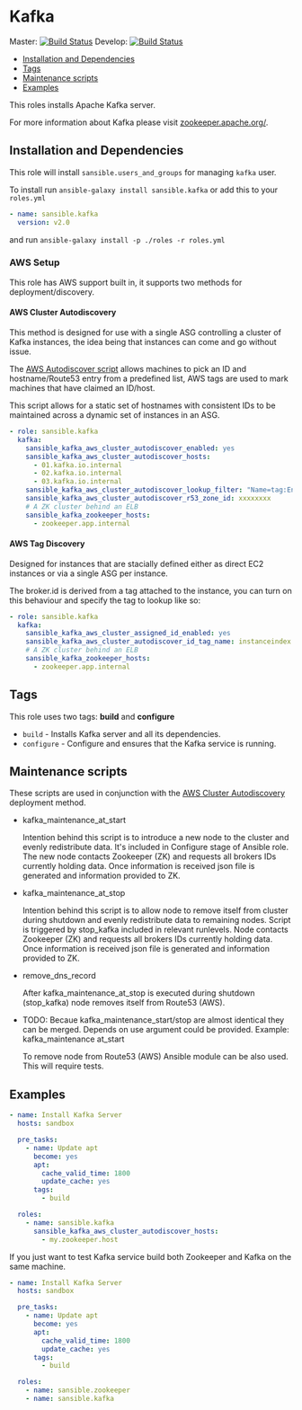 # Kafka

Master: [![Build Status](https://travis-ci.org/sansible/kafka.svg?branch=master)](https://travis-ci.org/sansible/kafka)
Develop: [![Build Status](https://travis-ci.org/sansible/kafka.svg?branch=develop)](https://travis-ci.org/sansible/kafka)

* [Installation and Dependencies](#installation-and-dependencies)
* [Tags](#tags)
* [Maintenance scripts](#maintenance-scripts)
* [Examples](#examples)

This roles installs Apache Kafka server.

For more information about Kafka please visit
[zookeeper.apache.org/](http://kafka.apache.org/).



## Installation and Dependencies

This role will install `sansible.users_and_groups` for managing `kafka`
user.

To install run `ansible-galaxy install sansible.kafka` or add this to your
`roles.yml`

```YAML
- name: sansible.kafka
  version: v2.0
```

and run `ansible-galaxy install -p ./roles -r roles.yml`

### AWS Setup

This role has AWS support built in, it supports two methods for
deployment/discovery.

#### AWS Cluster Autodiscovery

This method is designed for use with a single ASG controlling a cluster of
Kafka instances, the idea being that instances can come and go without issue.

The [AWS Autodiscover script](/files/aws_cluster_autodiscover) allows machines
to pick an ID and hostname/Route53 entry from a predefined list, AWS tags are
used to mark machines that have claimed an ID/host.

This script allows for a static set of hostnames with consistent IDs to be
maintained across a dynamic set of instances in an ASG.

```YAML
- role: sansible.kafka
  kafka:
    sansible_kafka_aws_cluster_autodiscover_enabled: yes
    sansible_kafka_aws_cluster_autodiscover_hosts:
      - 01.kafka.io.internal
      - 02.kafka.io.internal
      - 03.kafka.io.internal
    sansible_kafka_aws_cluster_autodiscover_lookup_filter: "Name=tag:Environment,Values=dev Name=tag:Role,Values=kafka"
    sansible_kafka_aws_cluster_autodiscover_r53_zone_id: xxxxxxxx
    # A ZK cluster behind an ELB
    sansible_kafka_zookeeper_hosts:
      - zookeeper.app.internal
```

#### AWS Tag Discovery

Designed for instances that are stacially defined either as direct EC2
instances or via a single ASG per instance.

The broker.id is derived from a tag attached to the instance, you can turn on
this behaviour and specify the tag to lookup like so:

```YAML
- role: sansible.kafka
  kafka:
    sansible_kafka_aws_cluster_assigned_id_enabled: yes
    sansible_kafka_aws_cluster_autodiscover_id_tag_name: instanceindex
    # A ZK cluster behind an ELB
    sansible_kafka_zookeeper_hosts:
      - zookeeper.app.internal
```


## Tags

This role uses two tags: **build** and **configure**

* `build` - Installs Kafka server and all its dependencies.
* `configure` - Configure and ensures that the Kafka service is running.


## Maintenance scripts

These scripts are used in conjunction with the
[AWS Cluster Autodiscovery](aws-cluster-autodiscovery) deployment method.

* kafka_maintenance_at_start

  Intention behind this script is to introduce a new node to the cluster and
  evenly redistribute data. It's included in Configure stage of Ansible role.
  The new node contacts Zookeeper (ZK) and requests all brokers IDs currently
  holding data.  Once information is received json file is generated and
  information provided to ZK.


* kafka_maintenance_at_stop

  Intention behind this script is to allow node to remove itself from cluster
  during shutdown and evenly redistribute data to remaining nodes. Script is
  triggered by stop_kafka included in relevant runlevels.
  Node contacts Zookeeper (ZK) and requests all brokers IDs currently holding
  data.  Once information is received json file is generated and information
  provided to ZK.

* remove_dns_record

  After kafka_maintenance_at_stop is executed during shutdown (stop_kafka) node
  removes itself from Route53 (AWS).

* TODO:
  Becaue kafka_maintenance_start/stop are almost identical they can be merged.
  Depends on use argument could be provided.
  Example:
  kafka_maintenance at_start

  To remove node from Route53 (AWS) Ansible module can be also used.
  This will require tests.


## Examples

```YAML
- name: Install Kafka Server
  hosts: sandbox

  pre_tasks:
    - name: Update apt
      become: yes
      apt:
        cache_valid_time: 1800
        update_cache: yes
      tags:
        - build

  roles:
    - name: sansible.kafka
      sansible_kafka_aws_cluster_autodiscover_hosts:
        - my.zookeeper.host
```

If you just want to test Kafka service build both Zookeeper and Kafka on the
same machine.

```YAML
- name: Install Kafka Server
  hosts: sandbox

  pre_tasks:
    - name: Update apt
      become: yes
      apt:
        cache_valid_time: 1800
        update_cache: yes
      tags:
        - build

  roles:
    - name: sansible.zookeeper
    - name: sansible.kafka
```

